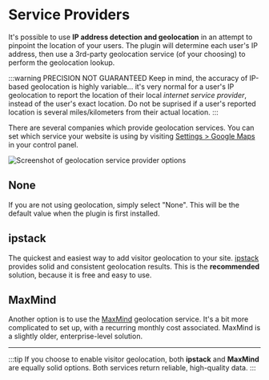 # Service Providers



It's possible to use **IP address detection and geolocation** in an attempt to pinpoint the location of your users. The plugin will determine each user's IP address, then use a 3rd-party geolocation service (of your choosing) to perform the geolocation lookup.

:::warning PRECISION NOT GUARANTEED
Keep in mind, the accuracy of IP-based geolocation is highly variable... it's very normal for a user's IP geolocation to report the location of their local _internet service provider_, instead of the user's exact location. Do not be suprised if a user's reported location is several miles/kilometers from their actual location.
:::

There are several companies which provide geolocation services. You can set which service your website is using by visiting [Settings > Google Maps](/settings/#visitor-geolocation) in your control panel.

<img class="dropshadow" :src="$withBase('/images/settings/visitor-geolocation.png')" alt="Screenshot of geolocation service provider options">

## None

If you are not using geolocation, simply select "None". This will be the default value when the plugin is first installed.

## ipstack

The quickest and easiest way to add visitor geolocation to your site. [ipstack](https://ipstack.com/) provides solid and consistent geolocation results. This is the **recommended** solution, because it is free and easy to use.

## MaxMind

Another option is to use the [MaxMind](https://www.maxmind.com/) geolocation service. It's a bit more complicated to set up, with a recurring monthly cost associated. MaxMind is a slightly older, enterprise-level solution.

<hr>

:::tip
If you choose to enable visitor geolocation, both **ipstack** and **MaxMind** are equally solid options. Both services return reliable, high-quality data.
:::
